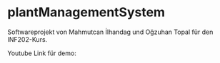 # plantManagementSystem
Softwareprojekt von Mahmutcan İlhandag und Oğzuhan Topal für den INF202-Kurs.

Youtube Link für demo: 
